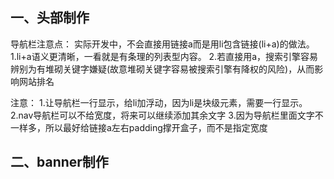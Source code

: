 ## 一、头部制作

导航栏注意点：
实际开发中，不会直接用链接a而是用li包含链接(li+a)的做法。
1.li+a语义更清晰，一看就是有条理的列表型内容。
2.若直接用a，搜索引擎容易辨别为有堆砌关键字嫌疑(故意堆砌关键字容易被搜索引擎有降权的风险)，从而影响网站排名

注意：
1.让导航栏一行显示，给li加浮动，因为li是块级元素，需要一行显示。
2.nav导航栏可以不给宽度，将来可以继续添加其余文字
3.因为导航栏里面文字不一样多，所以最好给链接a左右padding撑开盒子，而不是指定宽度

## 二、banner制作

